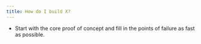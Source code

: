 ```yaml
---
title: How do I build X?
---
```


- Start with the core proof of concept and fill in the points of failure as fast as possible.
